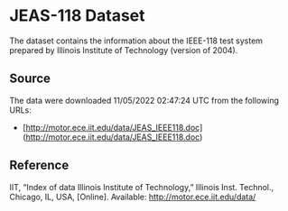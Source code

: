# JEAS-118 Dataset

The dataset contains the information about the IEEE-118 test system
 prepared by Illinois Institute of Technology (version of 2004).

## Source

The data were downloaded 11/05/2022 02:47:24 UTC from the following URLs:

- [http://motor.ece.iit.edu/data/JEAS_IEEE118.doc]
(http://motor.ece.iit.edu/data/JEAS_IEEE118.doc)

## Reference

IIT, “Index of data Illinois Institute of Technology,”
 Illinois Inst. Technol., Chicago, IL, USA, [Online].
 Available: http://motor.ece.iit.edu/data/

